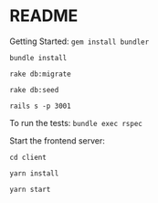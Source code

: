 # README

Getting Started:
```gem install bundler```

```bundle install```

```rake db:migrate```

```rake db:seed```

```rails s -p 3001```

To run the tests:
```bundle exec rspec```


Start the frontend server:

```cd client```

```yarn install```

```yarn start```

